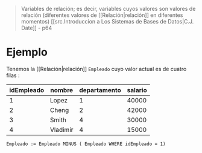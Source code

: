 >Variables de relación; es decir, variables cuyos valores son valores de relación (diferentes valores de [[Relación|relación]] en diferentes momentos)
>[[src.Introduccion a Los Sistemas de Bases de Datos|C.J. Date]] - p64


# Ejemplo
Tenemos la [[Relación|relación]] ``Empleado`` cuyo valor actual  es de cuatro filas :

| idEmpleado | nombre   | departamento | salario |
| ---------- | -------- | ------------ | ------- |
| 1          | Lopez    | 1            | 40000   |
| 2          | Cheng    | 2            | 42000   |
| 3          | Smith    | 4            | 30000   |
| 4          | Vladimir | 4            | 15000   |
```Tutorial D
Empleado := Empleado MINUS ( Empleado WHERE idEmpleado = 1)
```